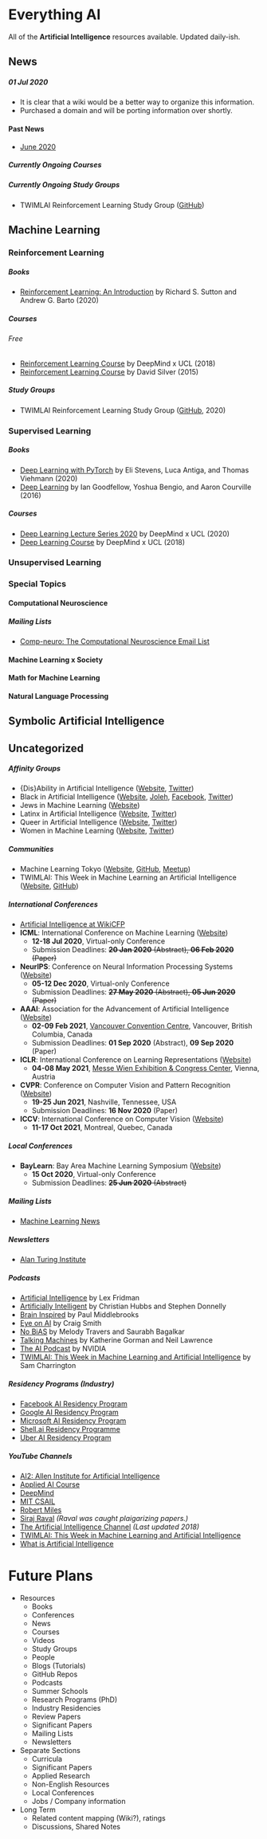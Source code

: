 # Everything AI
All of the **Artificial Intelligence** resources available. Updated daily-ish.

## News

##### 01 Jul 2020

- It is clear that a wiki would be a better way to organize this information.
- Purchased a domain and will be porting information over shortly.

#### Past News

- [June 2020](https://github.com/aenrichus/Everything-AI/blob/master/Past-News/202006.md)

##### Currently Ongoing Courses

##### Currently Ongoing Study Groups

- TWIMLAI Reinforcement Learning Study Group ([GitHub](https://github.com/TWIML/RL_Study_Group))

## Machine Learning

### Reinforcement Learning

##### Books

- [Reinforcement Learning: An Introduction](http://incompleteideas.net/book/the-book-2nd.html) by Richard S. Sutton and Andrew G. Barto (2020)

##### Courses

###### Free

- [Reinforcement Learning Course](https://www.youtube.com/playlist?list=PLqYmG7hTraZBKeNJ-JE_eyJHZ7XgBoAyb) by DeepMind x UCL (2018)
- [Reinforcement Learning Course](https://www.youtube.com/playlist?list=PLqYmG7hTraZDM-OYHWgPebj2MfCFzFObQ) by David Silver (2015)

##### Study Groups

- TWIMLAI Reinforcement Learning Study Group ([GitHub](https://github.com/TWIML/RL_Study_Group), 2020)

### Supervised Learning

##### Books

- [Deep Learning with PyTorch](https://pytorch.org/deep-learning-with-pytorch) by Eli Stevens, Luca Antiga, and Thomas Viehmann (2020)
- [Deep Learning](http://www.deeplearningbook.org/) by Ian Goodfellow, Yoshua Bengio, and Aaron Courville (2016)

##### Courses

- [Deep Learning Lecture Series 2020](https://www.youtube.com/playlist?list=PLqYmG7hTraZCDxZ44o4p3N5Anz3lLRVZF) by DeepMind x UCL (2020)
- [Deep Learning Course](https://www.youtube.com/playlist?list=PLqYmG7hTraZCkftCvihsG2eCTH2OyGScc) by DeepMind x UCL (2018)

### Unsupervised Learning

### Special Topics

#### Computational Neuroscience

##### Mailing Lists

- [Comp-neuro: The Computational Neuroscience Email List](http://www.tnb.ua.ac.be/mailman/listinfo/comp-neuro/)

#### Machine Learning x Society

#### Math for Machine Learning

#### Natural Language Processing

## Symbolic Artificial Intelligence

## Uncategorized

##### Affinity Groups

- {Dis}Ability in Artificial Intelligence ([Website](https://elesa.github.io/ability_in_AI/), [Twitter](https://twitter.com/AiDisability))
- Black in Artificial Intelligence ([Website](https://blackinai.github.io/), [Joleh](https://blackinai.joleh.com/), [Facebook](https://www.facebook.com/blackinai/), [Twitter](https://twitter.com/black_in_ai))
- Jews in Machine Learning ([Website](https://www.cs.bgu.ac.il/~mlt142/JIML?format=standalone))
- Latinx in Artificial Intelligence ([Website](http://www.latinxinai.org/), [Twitter](https://twitter.com/_LXAI))
- Queer in Artificial Intelligence ([Website](https://sites.google.com/view/queer-in-ai/home), [Twitter](https://twitter.com/QueerinAI))
- Women in Machine Learning ([Website](https://wimlworkshop.org/), [Twitter](https://twitter.com/WiMLworkshop))

##### Communities

- Machine Learning Tokyo ([Website](https://mltokyo.ai/), [GitHub](https://github.com/Machine-Learning-Tokyo), [Meetup](https://www.meetup.com/Machine-Learning-Tokyo/))
- TWIMLAI: This Week in Machine Learning an Artificial Intelligence ([Website](https://twimlai.com/community/), [GitHub](https://github.com/TWIML))

##### International Conferences

- [Artificial Intelligence at WikiCFP](http://www.wikicfp.com/cfp/call?conference=artificial%20intelligence&skip=1)
- **ICML**: International Conference on Machine Learning ([Website](https://icml.cc/))
  - **12-18 Jul 2020**, Virtual-only Conference
  - Submission Deadlines: ~~**20 Jan 2020** (Abstract), **06 Feb 2020** (Paper)~~
- **NeurIPS**: Conference on Neural Information Processing Systems ([Website](https://neurips.cc/))
  - **05-12 Dec 2020**, Virtual-only Conference
  - Submission Deadlines: ~~**27 May 2020** (Abstract), **05 Jun 2020** (Paper)~~
- **AAAI**: Association for the Advancement of Artificial Intelligence ([Website](https://aaai.org/Conferences/AAAI-21/))
  - **02-09 Feb 2021**, [Vancouver Convention Centre](https://www.google.com/maps/place/Vancouver+Convention+Centre/@49.2886976,-123.111228,15z/data=!4m2!3m1!1s0x0:0xd3c5f7bc5d72768d?sa=X&ved=2ahUKEwjd56q0oKXqAhXLoHIEHQusCAIQ_BIwE3oECBkQCA), Vancouver, British Columbia, Canada
  - Submission Deadlines: **01 Sep 2020** (Abstract), **09 Sep 2020** (Paper)
- **ICLR**: International Conference on Learning Representations ([Website](https://iclr.cc/))
  - **04-08 May 2021**, [Messe Wien Exhibition & Congress Center](https://www.google.com/maps/place/Messe+Wien+Exhibition+Congress+Center/@48.2173602,16.407532,15z/data=!4m5!3m4!1s0x0:0x51b94dc6a5158516!8m2!3d48.2173602!4d16.407532), Vienna, Austria
- **CVPR**: Conference on Computer Vision and Pattern Recognition ([Website](http://cvpr2021.thecvf.com/))
  - **19-25 Jun 2021**, Nashville, Tennessee, USA
  - Submission Deadlines: **16 Nov 2020** (Paper)
- **ICCV**: International Conference on Computer Vision ([Website](http://iccv2021.thecvf.com/home))
  - **11-17 Oct 2021**, Montreal, Quebec, Canada

##### Local Conferences

- **BayLearn**: Bay Area Machine Learning Symposium ([Website](http://www.baylearn.org/))
  - **15 Oct 2020**, Virtual-only Conference
  - Submission Deadlines: ~~**25 Jun 2020** (Abstract)~~

##### Mailing Lists

- [Machine Learning News](https://groups.google.com/g/ml-news)

##### Newsletters

- [Alan Turing Institute](http://web.turing.ac.uk/cn/ap7zg/newsletter)

##### Podcasts

- [Artificial Intelligence](https://lexfridman.com/ai/) by Lex Fridman
- [Artificially Intelligent](https://artificiallyintelligent.libsyn.com) by Christian Hubbs and Stephen Donnelly
- [Brain Inspired](https://braininspired.co/podcast/) by Paul Middlebrooks
- [Eye on AI](https://aneyeonai.libsyn.com) by Craig Smith
- [No BiAS](https://content.alegion.com/podcast?hsLang=en) by Melody Travers and Saurabh Bagalkar
- [Talking Machines](https://www.thetalkingmachines.com/home) by Katherine Gorman and Neil Lawrence
- [The AI Podcast](https://blogs.nvidia.com/blog/category/deep-learning/the-ai-podcast/) by NVIDIA
- [TWIMLAI: This Week in Machine Learning and Artificial Intelligence](https://twimlai.com/) by Sam Charrington

##### Residency Programs (Industry)

- [Facebook AI Residency Program](https://research.fb.com/programs/facebook-ai-residency-program/)
- [Google AI Residency Program](https://research.google/careers/ai-residency/)
- [Microsoft AI Residency Program](https://www.microsoft.com/en-us/research/academic-program/microsoft-ai-residency-program/)
- [Shell.ai Residency Programme](https://www.shell.com/energy-and-innovation/overcoming-technology-challenges/digital-innovation/artificial-intelligence/advancing-the-digital-revolution.html)
- [Uber AI Residency Program](https://careersinfo.uber.com/ai-residency/)

##### YouTube Channels

- [AI2: Allen Institute for Artificial Intelligence](https://www.youtube.com/channel/UCEqgmyWChwvt6MFGGlmUQCQ/featured)
- [Applied AI Course](https://www.youtube.com/c/AppliedAICourse/featured)
- [DeepMind](https://www.youtube.com/channel/UCP7jMXSY2xbc3KCAE0MHQ-A)
- [MIT CSAIL](https://www.youtube.com/c/MITCSAIL/featured)
- [Robert Miles](https://www.youtube.com/c/RobertMilesAI/featured)
- [Siraj Raval](https://www.youtube.com/c/SirajRaval/featured) *(Raval was caught plaigarizing papers.)*
- [The Artificial Intelligence Channel](https://www.youtube.com/c/TheArtificialIntelligenceChannel/featured) *(Last updated 2018)*
- [TWIMLAI: This Week in Machine Learning and Artificial Intelligence](https://www.youtube.com/c/twimlai/featured)
- [What is Artificial Intelligence](https://www.youtube.com/c/WhatisArtificialIntelligence/featured)

# Future Plans

- Resources
  - Books
  - Conferences
  - News
  - Courses
  - Videos
  - Study Groups
  - People
  - Blogs (Tutorials)
  - GitHub Repos
  - Podcasts
  - Summer Schools
  - Research Programs (PhD)
  - Industry Residencies
  - Review Papers
  - Significant Papers
  - Mailing Lists
  - Newsletters
- Separate Sections
  - Curricula
  - Significant Papers
  - Applied Research
  - Non-English Resources
  - Local Conferences
  - Jobs / Company information
- Long Term
  - Related content mapping (Wiki?), ratings
  - Discussions, Shared Notes
